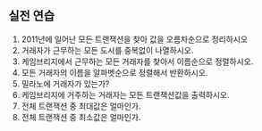 ## 실전 연습
1. 2011년에 일어난 모든 트랜잭션을 찾아 값을 오름차순으로 정리하시오
2. 거래자가 근무하는 모든 도시를 중복없이 나열하시오.
3. 케임브리지에서 근무하는 모든 거래자를 찾아서 이름순으로 정렬하시오.
4. 모든 거래자의 이름을 알파벳순으로 정렬해서 반환하시오.
5. 밀라노에 거래자가 있는가?
6. 케임브리지에 거주하는 거래자는 모든 트랜잭션값을 출력하시오.
7. 전체 트랜잭션 중 최대값은 얼마인가.
8. 전체 트랜잭션 중 최소값은 얼마인가.